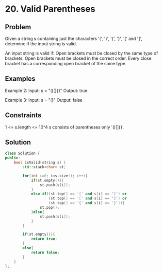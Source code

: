 # 20. Valid Parentheses

## Problem

Given a string s containing just the characters '(', ')', '{', '}', '[' and ']', determine if the input string is valid.

An input string is valid if:
Open brackets must be closed by the same type of brackets.
Open brackets must be closed in the correct order.
Every close bracket has a corresponding open bracket of the same type.

## Examples

Example 2:
Input: s = "()[]{}"
Output: true

Example 3:
Input: s = "(]"
Output: false

## Constraints

1 <= s.length <= 10^4
s consists of parentheses only '()[]{}'.

## Solution

```c++
class Solution {
public:
    bool isValid(string s) {
        std::stack<char> st;

        for(int i=0; i<s.size(); i++){
            if(st.empty()){
                st.push(s[i]);
            }
            else if((st.top() == '(' and s[i] == ')') or
                    (st.top() == '[' and s[i] == ']') or
                    (st.top() == '{' and s[i] == '}')){
                st.pop();
            }else{
                st.push(s[i]);
            }
        }

        if(st.empty()){
            return true;
        }
        else{
            return false;
        }
    }
};
```
